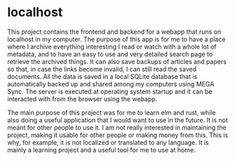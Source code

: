 # localhost

This project contains the frontend and backend for a webapp that runs on localhost in my computer. The purpose of this app is for me to have a place where I archive everything interesting I read or watch with a whole lot of metadata, and to have an easy to use and very detailed search page to retrieve the archived things. It can also save backups of articles and papers so that, in case the links become invalid, I can still read the saved documents. All the data is saved in a local SQLite database that is automatically backed up and shared among my computers using MEGA Sync. The server is executed at operating system startup and it can be interacted with from the browser using the webapp.

The main purpose of this project was for me to learn elm and rust, while also doing a useful application that I would want to use in the future. It is not meant for other people to use it. I am not really interested in maintaining the project, making it usable for other people or making money from this. This is why, for example, it is not localized or translated to any language. It is mainly a learning project and a useful tool for me to use at home.
